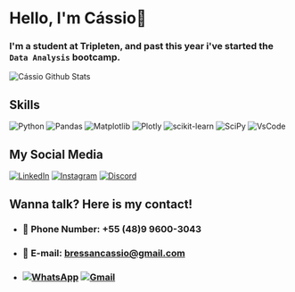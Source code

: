 # Hello, I'm Cássio👋
### I'm a student at Tripleten, and past this year i've started the ``Data Analysis`` bootcamp.

![Cássio Github Stats](https://github-readme-stats.vercel.app/api/top-langs/?username=cassio-bressan&hide_progress=true)


## Skills
![Python](https://img.shields.io/badge/python-3670A0?style=for-the-badge&logo=python&logoColor=ffdd54)
![Pandas](https://img.shields.io/badge/pandas-%23150458.svg?style=for-the-badge&logo=pandas&logoColor=white)
![Matplotlib](https://img.shields.io/badge/Matplotlib-%23ffffff.svg?style=for-the-badge&logo=Matplotlib&logoColor=black)
![Plotly](https://img.shields.io/badge/Plotly-%233F4F75.svg?style=for-the-badge&logo=plotly&logoColor=white)
![scikit-learn](https://img.shields.io/badge/scikit--learn-%23F7931E.svg?style=for-the-badge&logo=scikit-learn&logoColor=white)
![SciPy](https://img.shields.io/badge/SciPy-%230C55A5.svg?style=for-the-badge&logo=scipy&logoColor=%white)
![VsCode](https://img.shields.io/badge/Visual_Studio_Code-0078D4?style=for-the-badge&logo=visual%20studio%20code&logoColor=white)

## My Social Media
[![LinkedIn](https://img.shields.io/badge/linkedin-%230077B5.svg?style=for-the-badge&logo=linkedin&logoColor=white)](https://www.linkedin.com/in/cássio-bressan-nunes-18b37a232/)
 [![Instagram](https://img.shields.io/badge/Instagram-%23E4405F.svg?style=for-the-badge&logo=Instagram&logoColor=white)](https://www.instagram.com/cassiobrss?igsh=aHl4b2ZnMWhzMDJs)
[![Discord](https://img.shields.io/badge/Discord-%235865F2.svg?style=for-the-badge&logo=discord&logoColor=white)](https://discord.com/channels/@cassio9418)



## Wanna talk? Here is my contact!
 - ### 📲 Phone Number: +55 (48)9 9600-3043
 - ### 📧 E-mail: bressancassio@gmail.com 

 - ### [![WhatsApp](https://img.shields.io/badge/WhatsApp-25D366?style=for-the-badge&logo=whatsapp&logoColor=white)](https://whatsa.me/5548996003043) [![Gmail](https://img.shields.io/badge/Gmail-D14836?style=for-the-badge&logo=gmail&logoColor=white)]()

